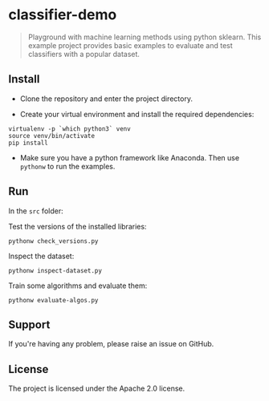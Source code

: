 # classifier-demo

> Playground with machine learning methods using python sklearn. This example project provides basic examples to evaluate and test classifiers with a popular dataset.


## Install
- Clone the repository and enter the project directory.

- Create your virtual environment and install the required dependencies:

```
virtualenv -p `which python3` venv
source venv/bin/activate
pip install
```

- Make sure you have a python framework like Anaconda. Then use `pythonw` to run the examples.

## Run
In the `src` folder:

Test the versions of the installed libraries:

```
pythonw check_versions.py
```

Inspect the dataset:

```
pythonw inspect-dataset.py
```

Train some algorithms and evaluate them:

```
pythonw evaluate-algos.py
```

## Support
If you're having any problem, please raise an issue on GitHub.

## License
The project is licensed under the Apache 2.0 license.
